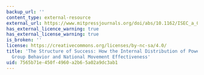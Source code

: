 ```yaml
---
backup_url: ''
content_type: external-resource
external_url: https://www.mitpressjournals.org/doi/abs/10.1162/ISEC_a_00148
has_external_licence_warning: true
has_external_license_warning: true
is_broken: ''
license: https://creativecommons.org/licenses/by-nc-sa/4.0/
title: 'The Structure of Success: How the Internal Distribution of Power Drives Armed
  Group Behavior and National Movement Effectiveness'
uid: 7565b71e-450f-4960-a2b6-5a02a9dc3ab1
---
```

